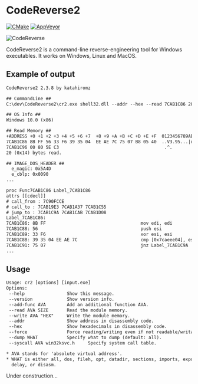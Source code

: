 # CodeReverse2

[![CMake](https://github.com/katahiromz/CodeReverse2/actions/workflows/cmake.yml/badge.svg)](https://github.com/katahiromz/CodeReverse2/actions/workflows/cmake.yml) [![AppVeyor](https://ci.appveyor.com/api/projects/status/edlugu5nm86snvou?svg=true)](https://ci.appveyor.com/project/katahiromz/codereverse2)

![CodeReverse](CodeReverse.png)

CodeReverse2 is a command-line reverse-engineering tool for Windows executables.
It works on Windows, Linux and MacOS.

## Example of output

```txt
CodeReverse2 2.3.8 by katahiromz

## CommandLine ##
C:\dev\CodeReverse2\cr2.exe shell32.dll --addr --hex --read 7CAB1C86 20

## OS Info ##
Windows 10.0 (x86)

## Read Memory ##
+ADDRESS +0 +1 +2 +3 +4 +5 +6 +7  +8 +9 +A +B +C +D +E +F  0123456789ABCDEF
7CAB1C86 8B FF 56 33 F6 39 35 04  EE AE 7C 75 07 B8 05 40  ..V3.95...|u...@
7CAB1C96 00 80 5E C3                                        .^.            
20 (0x14) bytes read.

## IMAGE_DOS_HEADER ##
  e_magic: 0x5A4D
  e_cblp: 0x0090
...

proc Func7CAB1C86 Label_7CAB1C86
attrs [[cdecl]]
# call_from : 7C90FCCE
# call_to : 7CAB19E3 7CAB1A37 7CAB1C55
# jump_to : 7CAB1C9A 7CAB1CAB 7CAB1D08
Label_7CAB1C86:
7CAB1C86: 8B FF                                    mov edi, edi
7CAB1C88: 56                                       push esi
7CAB1C89: 33 F6                                    xor esi, esi
7CAB1C8B: 39 35 04 EE AE 7C                        cmp [0x7caeee04], esi
7CAB1C91: 75 07                                    jnz Label_7CAB1C9A
...
```

## Usage

```txt
Usage: cr2 [options] [input.exe]
Options:
 --help                Show this message.
 --version             Show version info.
 --add-func AVA        Add an additional function AVA.
 --read AVA SIZE       Read the module memory.
 --write AVA "HEX"     Write the module memory.
 --addr                Show address in disassembly code.
 --hex                 Show hexadecimals in disassembly code.
 --force               Force reading/writing even if not readable/writable.
 --dump WHAT           Specify what to dump (default: all).
 --syscall AVA win32ksvc.h     Specify system call table.

* AVA stands for 'absolute virtual address'.
* WHAT is either all, dos, fileh, opt, datadir, sections, imports, exports,
  delay, or disasm.
```

Under construction...
